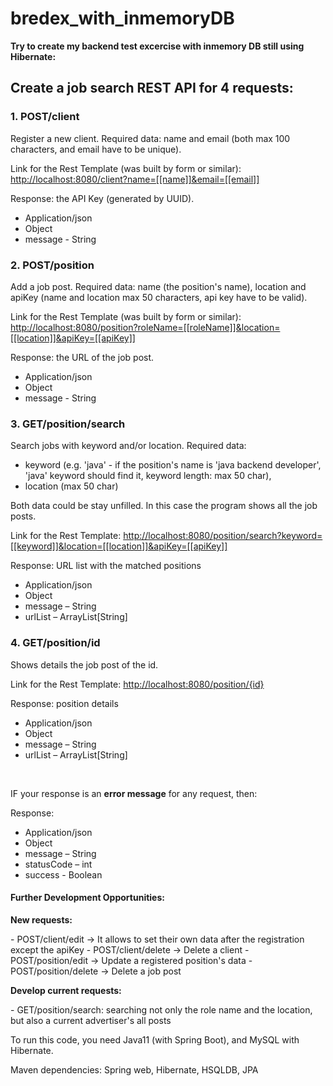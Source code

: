 # bredex_with_inmemoryDB

<p><b>Try to create my backend test excercise with inmemory DB still using Hibernate:</b></p>

<h2> Create a job search REST API for 4 requests: </h2>

<h3>1. POST/client </h3>
<p>Register a new client. Required data: name and email (both max 100 characters, and email have to be unique).</p>
<p>Link for the Rest Template (was built by form or similar): <span><a href="">http://localhost:8080/client?name=[[name]]&email=[[email]]</a></span></p>
<p>Response: the API Key (generated by UUID).</p>
<ul>
    <li>Application/json</li>
    <li>Object</li>
    <li>message - String</li>
</ul>
<h3>2. POST/position</h3>
<p>Add a job post. Required data: name (the position's name), location and apiKey (name and location max 50 characters, api key have to be valid).</p>
<p>Link for the Rest Template (was built by form or similar): <span><a href="">http://localhost:8080/position?roleName=[[roleName]]&location=[[location]]&apiKey=[[apiKey]]</a></span></p>
<p>Response: the URL of the job post.</p>
<ul>
    <li>Application/json</li>
    <li>Object</li>
    <li>message - String</li>
</ul>
<h3>3. GET/position/search</h3>
<p>Search jobs with keyword and/or location. Required data: </p>
<ul>
    <li>keyword (e.g. 'java' - if the position's name is 'java backend developer', 'java' keyword should find it, keyword length: max 50 char),</li>
    <li>location (max 50 char)</li>
</ul>
<p>Both data could be stay unfilled. In this case the program shows all the job posts. </p>
<p>Link for the Rest Template:
    <span><a href="">http://localhost:8080/position/search?keyword=[[keyword]]&location=[[location]]&apiKey=[[apiKey]]</a></span></p>
<p>Response: URL list with the matched positions</p>
<ul>
    <li>Application/json</li>
    <li>Object</li>
    <li>message – String</li>
    <li>urlList – ArrayList[String]</li>
</ul>


<h3>4. GET/position/id</h3>
<p>Shows details the job post of the id.</p>
<p>Link for the Rest Template:
    <span><a href="">http://localhost:8080/position/{id}</a></span> </p>
<p>Response: position details</p>
<ul>
    <li>Application/json</li>
    <li>Object</li>
    <li>message – String</li>
    <li>urlList – ArrayList[String]</li>
</ul>
</br>
<p>IF your response is an <span><b>error message</b></span> for any request, then: </p>
<p>Response: </p>
<ul>
    <li>Application/json</li>
    <li>Object</li>
    <li>message – String</li>
    <li>statusCode – int</li>
    <li>success - Boolean</li>
</ul>

<h4>Further Development Opportunities:</h4>
<p><b>New requests:</b> </p>
- POST/client/edit -> It allows to set their own data after the registration except the apiKey
- POST/client/delete -> Delete a client
- POST/position/edit -> Update a registered position's data
- POST/position/delete -> Delete a job post

<p><b>Develop current requests:</b> </p>
- GET/position/search: searching not only the role name and the location, but also a current advertiser's all posts

<p>To run this code, you need Java11 (with Spring Boot), and MySQL with Hibernate. </p>
<p>Maven dependencies: Spring web, Hibernate, HSQLDB, JPA</p>


